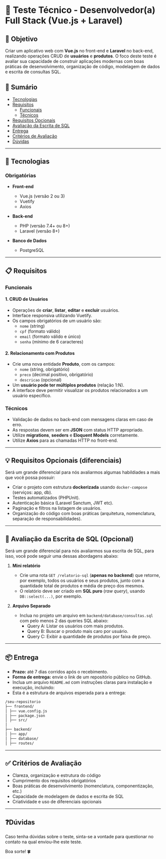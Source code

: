 # 🧪 Teste Técnico - Desenvolvedor(a) Full Stack (Vue.js + Laravel)

## 📌 Objetivo

Criar um aplicativo web com **Vue.js** no front-end e **Laravel** no back-end, realizando operações CRUD de **usuários** e **produtos**. O foco deste teste é avaliar sua capacidade de construir aplicações modernas com boas práticas de desenvolvimento, organização de código, modelagem de dados e escrita de consultas SQL.

## 📑 Sumário

- [Tecnologias](#tecnologias)
- [Requisitos](#requisitos)
  - [Funcionais](#funcionais)
  - [Técnicos](#técnicos)
- [Requisitos Opcionais](#requisitos-opcionais-diferenciais)
- [Avaliação da Escrita de SQL](#avaliação-da-escrita-de-sql)
- [Entrega](#entrega)
- [Critérios de Avaliação](#critérios-de-avaliação)
- [Dúvidas](#dúvidas)

---

## 🚀 Tecnologias

### Obrigatórias

- **Front-end**
  - Vue.js (versão 2 ou 3)
  - Vuetify
  - Axios

- **Back-end**
  - PHP (versão 7.4+ ou 8+)
  - Laravel (versão 8+)

- **Banco de Dados**
  - PostgreSQL

---

## 📋 Requisitos

### Funcionais

#### 1. CRUD de Usuários
- Operações de **criar**, **listar**, **editar** e **excluir** usuários.
- Interface responsiva utilizando Vuetify.
- Os campos obrigatórios de um usuário são:
  - `nome` (string)
  - `cpf` (formato válido)
  - `email` (formato válido e único)
  - `senha` (mínimo de 6 caracteres)

#### 2. Relacionamento com Produtos
- Crie uma nova entidade **Produto**, com os campos:
  - `nome` (string, obrigatório)
  - `preco` (decimal positivo, obrigatório)
  - `descricao` (opcional)
- Um **usuário pode ter múltiplos produtos** (relação 1:N).
- A interface deve permitir visualizar os produtos relacionados a um usuário específico.

### Técnicos

- Validação de dados no back-end com mensagens claras em caso de erro.
- As respostas devem ser em **JSON** com status HTTP apropriado.
- Utilize **migrations**, **seeders** e **Eloquent Models** corretamente.
- Utilize **Axios** para as chamadas HTTP no front-end.

---

## 💡 Requisitos Opcionais (diferenciais)

Será um grande diferencial para nós avaliarmos algumas habildiades a mais que você possa possuir:

- Criar o projeto com estrutura **dockerizada** usando `docker-compose` (serviços: app, db).
- Testes automatizados (PHPUnit).
- Autenticação básica (Laravel Sanctum, JWT etc).
- Paginação e filtros na listagem de usuários.
- Organização do código com boas práticas (arquitetura, nomenclatura, separação de responsabilidades).

---

## 🧠 Avaliação da Escrita de SQL (Opcional)

Será um grande diferencial para nós avaliarmos sua escrita de SQL, para isso, você pode seguir uma dessas abordagens abaixo:

1. **Mini relatório**  
   - Crie uma rota `GET /relatorio-sql` (**apenas no backend**) que retorne, por exemplo, todos os usuários e seus produtos, junto com a quantidade total de produtos e média de preço dos mesmos.
   - O relatório deve ser criado em **SQL puro** (_raw query_), usando `DB::select(...)`, por exemplo.

2. **Arquivo Separado**  
   - Inclua no projeto um arquivo em `backend/database/consultas.sql` com pelo menos 2 das queries SQL abaixo:
     - Query A: Listar os usuários com mais produtos.
     - Query B: Buscar o produto mais caro por usuário.
     - Query C: Exibir a quantidade de produtos por faixa de preço.

---

## 📦 Entrega

- **Prazo:** até 7 dias corridos após o recebimento.
- **Forma de entrega:** envie o link de um repositório público no GitHub.
- Inclua um arquivo `README.md` com instruções claras para instalação e execução, incluindo:
- Esta é a estrutura de arquivos esperada para a entrega:

```bash
/seu-repositorio
├── frontend/
│ ├── vue.config.js
│ ├── package.json
│ ├── src/
│
├── backend/
│ ├── app/
│ ├── database/
│ ├── routes/
```

---

## ✅ Critérios de Avaliação

- Clareza, organização e estrutura do código
- Cumprimento dos requisitos obrigatórios
- Boas práticas de desenvolvimento (nomenclatura, componentização, etc.)
- Capacidade de modelagem de dados e escrita de SQL
- Criatividade e uso de diferenciais opcionais

---

## ❓Dúvidas

Caso tenha dúvidas sobre o teste, sinta-se a vontade para questionar no contato na qual enviou-lhe este teste. 

Boa sorte! 🍀
